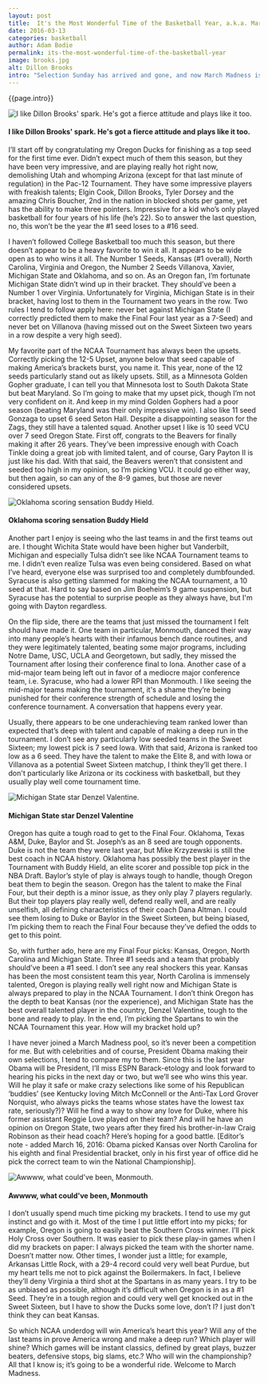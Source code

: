 ```yaml
---
layout: post
title:  It's the Most Wonderful Time of the Basketball Year, a.k.a. March Madness
date: 2016-03-13
categories: basketball
author: Adam Bodie
permalink: its-the-most-wonderful-time-of-the-basketball-year
image: brooks.jpg
alt: Dillon Brooks
intro: "Selection Sunday has arrived and gone, and now March Madness is set to begin, as 68 teams enter the NCAA Tournament, only one will win the National Championship. Who will take down the nets? How many upsets will ruin people’s brackets everywhere? Which 12 seeds will pull off the upsets? And will this finally be the year a #1 seed loses to a 16th seed?"
---
```


<div class="article">
<p>{{page.intro}}</p>

<div class="blog-pic">
		<img src="img/brooks.jpg" data-toggle="tooltip" title="I like Dillon Brooks' spark.  He's got a fierce attitude and plays like it too." class="image block img-responsive">
	<h4>I like Dillon Brooks' spark.  He's got a fierce attitude and plays like it too.</h4>
</div>

<p>I’ll start off by congratulating my Oregon Ducks for finishing as a top seed for the first time ever.  Didn’t expect much of them this season, but they have been very impressive, and are playing really hot right now, demolishing Utah and whomping Arizona (except for that last minute of regulation) in the Pac-12 Tournament.  They have some impressive players with freakish talents; Elgin Cook, Dillon Brooks, Tyler Dorsey and the amazing Chris Boucher, 2nd in the nation in blocked shots per game, yet has the ability to make three pointers.  Impressive for a kid who’s only played basketball for four years of his life (he’s 22).  So to answer the last question, no, this won’t be the year the #1 seed loses to a #16 seed.</p>

<p>I haven’t followed College Basketball too much this season, but there doesn’t appear to be a heavy favorite to win it all.  It appears to be wide open as to who wins it all.  The Number 1 Seeds, Kansas (#1 overall), North Carolina, Virginia and Oregon, the Number 2 Seeds Villanova, Xavier, Michigan State and Oklahoma, and so on.  As an Oregon fan, I’m fortunate Michigan State didn’t wind up in their bracket.  They should’ve been a Number 1 over Virginia.  Unfortunately for Virginia, Michigan State is in their bracket, having lost to them in the Tournament two years in the row.  Two rules I tend to follow apply here: never bet against Michigan State (I correctly predicted them to make the Final Four last year as a 7-Seed) and never bet on Villanova (having missed out on the Sweet Sixteen two years in a row despite a very high seed).</p>

<p>My favorite part of the NCAA Tournament has always been the upsets.  Correctly picking the 12-5 Upset, anyone below that seed capable of making America’s brackets burst, you name it.  This year, none of the 12 seeds particularly stand out as likely upsets.  Still, as a Minnesota Golden Gopher graduate, I can tell you that Minnesota lost to South Dakota State but beat Maryland.  So I’m going to make that my upset pick, though I’m not very confident on it.  And keep in my mind Golden Gophers had a poor season (beating Maryland was their only impressive win).  I also like 11 seed Gonzaga to upset 6 seed Seton Hall.  Despite a disappointing season for the Zags, they still have a talented squad.  Another upset I like is 10 seed VCU over 7 seed Oregon State.  First off, congrats to the Beavers for finally making it after 26 years.  They’ve been impressive enough with Coach Tinkle doing a great job with limited talent, and of course, Gary Payton II is just like his dad.  With that said, the Beavers weren’t that consistent and seeded too high in my opinion, so I’m picking VCU.  It could go either way, but then again, so can any of the 8-9 games, but those are never considered upsets.</p>


<div class="blog-pic">
		<img src="img/hield.jpg" data-toggle="tooltip" title="Oklahoma scoring sensation Buddy Hield." class="image block img-responsive">
	<h4>Oklahoma scoring sensation Buddy Hield</h4>
</div>

<p>Another part I enjoy is seeing who the last teams in and the first teams out are.  I thought Wichita State would have been higher but Vanderbilt, Michigan and especially Tulsa didn’t see like NCAA Tournament teams to me.  I didn’t even realize Tulsa was even being considered.  Based on what I’ve heard, everyone else was surprised too and completely dumbfounded.  Syracuse is also getting slammed for making the NCAA tournament, a 10 seed at that.  Hard to say based on Jim Boeheim’s 9 game suspension, but Syracuse has the potential to surprise people as they always have, but I'm going with Dayton regardless.</p>

<p>On the flip side, there are the teams that just missed the tournament I felt should have made it.  One team in particular, Monmouth, danced their way into many people’s hearts with their infamous bench dance routines, and they were legitimately talented, beating some major programs, including Notre Dame, USC, UCLA and Georgetown, but sadly, they missed the Tournament after losing their conference final to Iona.  Another case of a mid-major team being left out in favor of a mediocre major conference team, i.e. Syracuse, who had a lower RPI than Monmouth.  I like seeing the mid-major teams making the tournament, it's a shame they’re being punished for their conference strength of schedule and losing the conference tournament.  A conversation that happens every year.</p>

<p>Usually, there appears to be one underachieving team ranked lower than expected that’s deep with talent and capable of making a deep run in the tournament.  I don’t see any particularly low seeded teams in the Sweet Sixteen; my lowest pick is 7 seed Iowa.  With that said, Arizona is ranked too low as a 6 seed.  They have the talent to make the Elite 8, and with Iowa or Villanova as a potential Sweet Sixteen matchup, I think they’ll get there.  I don't particularly like Arizona or its cockiness with basketball, but they usually play well come tournament time.</p>


<div class="blog-pic">
		<img src="img/valentine.jpg" data-toggle="tooltip" title="Michigan State star Denzel Valentine." class="image block img-responsive">
	<h4>Michigan State star Denzel Valentine</h4>
</div>
<p>Oregon has quite a tough road to get to the Final Four.  Oklahoma, Texas A&amp;M, Duke, Baylor and St. Joseph’s as an 8 seed are tough opponents.  Duke is not the team they were last year, but Mike Krzyzewski is still the best coach in NCAA history.  Oklahoma has possibly the best player in the Tournament with Buddy Hield, an elite scorer and possible top pick in the NBA Draft.  Baylor’s style of play is always tough to handle, though Oregon beat them to begin the season.  Oregon has the talent to make the Final Four, but their depth is a minor issue, as they only play 7 players regularly.  But their top players play really well, defend really well, and are really unselfish, all defining characteristics of their coach Dana Altman.  I could see them losing to Duke or Baylor in the Sweet Sixteen, but being biased, I’m picking them to reach the Final Four because they’ve defied the odds to get to this point.</p>

<p>So, with further ado, here are my Final Four picks: Kansas, Oregon, North Carolina and Michigan State.  Three #1 seeds and a team that probably should’ve been a #1 seed.  I don’t see any real shockers this year.  Kansas has been the most consistent team this year, North Carolina is immensely talented, Oregon is playing really well right now and Michigan State is always prepared to play in the NCAA Tournament.  I don’t think Oregon has the depth to beat Kansas (nor the experience), and Michigan State has the best overall talented player in the country, Denzel Valentine, tough to the bone and ready to play.  In the end, I’m picking the Spartans to win the NCAA Tournament this year.  How will my bracket hold up?</p>

<p>I have never joined a March Madness pool, so it’s never been a competition for me.  But with celebrities and of course, President Obama making their own selections, I tend to compare my to them.  Since this is the last year Obama will be President, I’ll miss ESPN Barack-etology and look forward to hearing his picks in the next day or two, but we’ll see who wins this year.  Will he play it safe or make crazy selections like some of his Republican ‘buddies’ (see Kentucky loving Mitch McConnell or the Anti-Tax Lord Grover Norquist, who always picks the teams whose states have the lowest tax rate, seriously?)?  Will he find a way to show any love for Duke, where his former assistant Reggie Love played on their team?  And will he have an opinion on Oregon State, two years after they fired his brother-in-law Craig Robinson as their head coach?  Here’s hoping for a good battle. [Editor’s note - added March 16, 2016: Obama picked Kansas over North Carolina for his eighth and final Presidential bracket, only in his first year of office did he pick the correct team to win the National Championship].</p>

<div class="blog-pic">
		<img src="img/monmouth.jpg" data-toggle="tooltip" title="Awwww, what could've been, Monmouth." class="image block img-responsive pull-right">
	<h4>Awwww, what could've been, Monmouth</h4>
</div>

<p>I don’t usually spend much time picking my brackets.  I tend to use my gut instinct and go with it.  Most of the time I put little effort into my picks; for example, Oregon is going to easily beat the Southern Cross winner.  I’ll pick Holy Cross over Southern.  It was easier to pick these play-in games when I did my brackets on paper: I always picked the team with the shorter name.  Doesn’t matter now.  Other times, I wonder just a little; for example, Arkansas Little Rock, with a 29-4 record could very well beat Purdue, but my heart tells me not to pick against the Boilermakers.  In fact, I believe they’ll deny Virginia a third shot at the Spartans in as many years.  I try to be as unbiased as possible, although it’s difficult when Oregon is in as a #1 Seed.  They’re in a tough region and could very well get knocked out in the Sweet Sixteen, but I have to show the Ducks some love, don’t I?  I just don't think they can beat Kansas.</p>

<p>So which NCAA underdog will win America’s heart this year?  Will any of the last teams in prove America wrong and make a deep run?  Which player will shine?  Which games will be instant classics, defined by great plays, buzzer beaters, defensive stops, big slams, etc.?  Who will win the championship?  All that I know is; it’s going to be a wonderful ride.  Welcome to March Madness.</p></div>